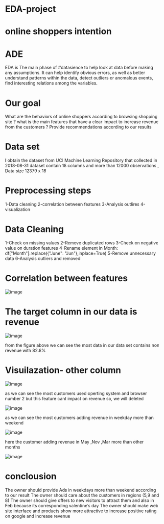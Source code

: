 # EDA-project

# online shoppers intention

# ADE
EDA is The main phase of #datasience  to help look at data before making any assumptions. It can help identify obvious errors, as well as better understand patterns within the data, detect outliers or anomalous events, find interesting relations among the variables.

# Our goal

What are the behaviors of online shoppers according to browsing shopping site ?
what is the main features that have a clear impact to increase revenue from the customers ?
Provide recommendations according to our results

# Data set

I obtain the dataset from UCI Machine Learning Repository that collected in 2018-08-31
dataset contain 18 columns and more than 12000 observations , Data size 12379 x 18

# Preprocessing steps 

1-Data cleaning
2-correlation  between features 
3-Analysis outlires 
4-visualization 

# Data Cleaning 

1-Check on missing values 
2-Remove duplicated rows
3-Check on negative value on duration features 
4-Rename element in Month: 
      df["Month"].replace({"June": "Jun"},inplace=True)
5-Remove unnecessary data 
6-Analysis outliers and removed 

# Correlation between features

![image](https://user-images.githubusercontent.com/78117752/147892851-e5b9c94f-94d8-46c5-a310-7797d2a74ecd.png)

# The target column in our data is revenue 

![image](https://user-images.githubusercontent.com/78117752/147892866-43161817-4d6c-4264-998d-7829943caf98.png)

from the figure above we can see the most data in our data set contains non revenue with 82.8%

# Visuilazation- other column

![image](https://user-images.githubusercontent.com/78117752/147892882-935c4577-88d1-48f3-8801-7c6cd7a358cd.png)

as we can see the most customers used operting system and browser number 2 but this feature cant impact on revenue so, we will deleted

![image](https://user-images.githubusercontent.com/78117752/147892990-6da2ed2e-5a58-408d-b044-b834eac72b48.png)

as we can see the most customers adding revenue in weekday more than weekend

![image](https://user-images.githubusercontent.com/78117752/147893034-3ecca4cb-fd7e-46cb-83c9-2a60a9720709.png)

here the customer adding  revenue in May ,Nov ,Mar more than other months

![image](https://user-images.githubusercontent.com/78117752/147893087-ac597763-f42f-4264-b276-61ea06eef29d.png)

# conclousion

The owner should provide Ads in weekdays more than weekend according to our result
The owner should  care about the customers in regions (5,9 and 8)
The owner should give offers to new visitors to attract them and also in  Feb because its corresponding valentine’s day 
The owner should make web site interface and products show  more attractive to increase positive rating on google and increase revenue 
